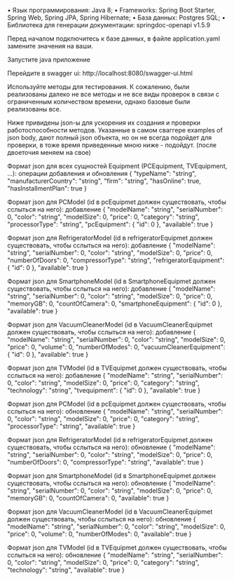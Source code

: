 •	Язык программирования: Java 8;
•	Frameworks: Spring Boot Starter, Spring Web, Spring JPA, Spring Hibernate;
•	База данных: Postgres SQL;
•	Библиотека для генерации документации: springdoc-openapi v1.5.9

Перед началом подключитесь к базе данных, в файле application.yaml замените значения на ваши.

Запустите java приложение

Перейдите в swagger ui:
http://localhost:8080/swagger-ui.html

Используйте методы для тестирования. К сожалению, были реализованы далеко не все методы и не все виды проверок
в связи с ограниченным количеством времени, однако базовые были реализованы все.

Ниже привидены json-ы для ускорения их создания и проверки работоспособности методов.
Указанные в самом сваггере examples of json body, дают полный json объекта, но он не всегда подойдет для проверки, 
в тоже время приведенные мною ниже - подойдут. (после двоеточия меняем на свое)

Формат json для всех сущностей Equipment (PCEquipment, TVEquipment, ...): операции добавления и обновления
{
    "typeName": "string",
    "manufacturerCountry": "string",
    "firm": "string",
    "hasOnline": true,
    "hasInstallmentPlan": true
  }

Формат json для PCModel (id в pcEquipmet должен существовать, чтобы сслыться на него): добавление
{
  "modelName": "string",
  "serialNumber": 0,
  "color": "string",
  "modelSize": 0,
  "price": 0,
  "category": "string",
  "processorType": "string",
  "pcEquipment": {
    "id": 0
  },
  "available": true
}

Формат json для RefrigeratorModel (id в refrigeratorEquipmet должен существовать, чтобы сслыться на него): добавление
{
  "modelName": "string",
  "serialNumber": 0,
  "color": "string",
  "modelSize": 0,
  "price": 0,
  "numberOfDoors": 0,
  "compressorType": "string",
  "refrigeratorEquipment": {
    "id": 0
  },
  "available": true
}

Формат json для SmartphoneModel (id в SmartphoneEquipmet должен существовать, чтобы сслыться на него): добавление
{
  "modelName": "string",
  "serialNumber": 0,
  "color": "string",
  "modelSize": 0,
  "price": 0,
  "memoryGB": 0,
  "countOfCamera": 0,
  "smartphoneEquipment": {
    "id": 0
  },
  "available": true
}

Формат json для VacuumCleanerModel (id в VacuumCleanerEquipmet должен существовать, чтобы сслыться на него): добавление
{
  "modelName": "string",
  "serialNumber": 0,
  "color": "string",
  "modelSize": 0,
  "price": 0,
  "volume": 0,
  "numberOfModes": 0,
  "vacuumCleanerEquipment": {
    "id": 0
  },
  "available": true
}

Формат json для TVModel (id в TVEquipmet должен существовать, чтобы сслыться на него): добавление
 {
    "modelName": "string",
    "serialNumber": 0,
    "color": "string",
    "modelSize": 0,
    "price": 0,
    "category": "string",
    "technology": "string",
    "tvequipment": {
      "id": 0
    },
    "available": true
  }
  
  
Формат json для PCModel (id в pcEquipmet должен существовать, чтобы сслыться на него): обновление
{
  "modelName": "string",
  "serialNumber": 0,
  "color": "string",
  "modelSize": 0,
  "price": 0,
  "category": "string",
  "processorType": "string",
  "available": true
}


Формат json для RefrigeratorModel (id в refrigeratorEquipmet должен существовать, чтобы сслыться на него): обновление
{
  "modelName": "string",
  "serialNumber": 0,
  "color": "string",
  "modelSize": 0,
  "price": 0,
  "numberOfDoors": 0,
  "compressorType": "string",
  "available": true
}

Формат json для SmartphoneModel (id в SmartphoneEquipmet должен существовать, чтобы сслыться на него): обновление
{
  "modelName": "string",
  "serialNumber": 0,
  "color": "string",
  "modelSize": 0,
  "price": 0,
  "memoryGB": 0,
  "countOfCamera": 0,
  "available": true
}

Формат json для VacuumCleanerModel (id в VacuumCleanerEquipmet должен существовать, чтобы сслыться на него): обновление
{
  "modelName": "string",
  "serialNumber": 0,
  "color": "string",
  "modelSize": 0,
  "price": 0,
  "volume": 0,
  "numberOfModes": 0,
  "available": true
}

Формат json для TVModel (id в TVEquipmet должен существовать, чтобы сслыться на него): обновление
 {
    "modelName": "string",
    "serialNumber": 0,
    "color": "string",
    "modelSize": 0,
    "price": 0,
    "category": "string",
    "technology": "string",
    "available": true
  }
